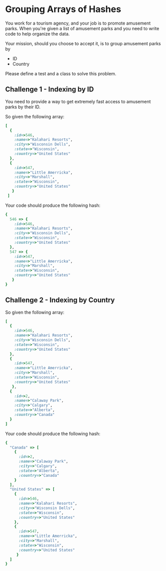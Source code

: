 # Grouping Arrays of Hashes

You work for a tourism agency, and your job is to promote amusement parks.  When you're given a list of amusement
parks and you need to write code to help organize the data.

Your mission, should you choose to accept it, is to group amusement parks by
* ID
* Country

Please define a test and a class to solve this problem.

## Challenge 1 - Indexing by ID

You need to provide a way to get extremely fast access to amusement parks by their ID.

So given the following array:

```ruby
[
  {
    :id=>546,
    :name=>"Kalahari Resorts",
    :city=>"Wisconsin Dells",
    :state=>"Wisconsin",
    :country=>"United States"
  },
  {
    :id=>547,
    :name=>"Little Amerricka",
    :city=>"Marshall",
    :state=>"Wisconsin",
    :country=>"United States"
   }
 ]
```

Your code should produce the following hash:

```ruby
{
  546 => {
    :id=>546,
    :name=>"Kalahari Resorts",
    :city=>"Wisconsin Dells",
    :state=>"Wisconsin",
    :country=>"United States"
  },
  547 => {
    :id=>547,
    :name=>"Little Amerricka",
    :city=>"Marshall",
    :state=>"Wisconsin",
    :country=>"United States"
   }
}
```
## Challenge 2 - Indexing by Country

So given the following array:

```ruby
[
  {
    :id=>546,
    :name=>"Kalahari Resorts",
    :city=>"Wisconsin Dells",
    :state=>"Wisconsin",
    :country=>"United States"
  },
  {
    :id=>547,
    :name=>"Little Amerricka",
    :city=>"Marshall",
    :state=>"Wisconsin",
    :country=>"United States"
   },
  {
    :id=>2,
    :name=>"Calaway Park",
    :city=>"Calgary",
    :state=>"Alberta",
    :country=>"Canada"
  }
]
```

Your code should produce the following hash:

```ruby
{
  "Canada" => [
    {
      :id=>2,
      :name=>"Calaway Park",
      :city=>"Calgary",
      :state=>"Alberta",
      :country=>"Canada"
    }
  ],
  "United States" => [
    {
      :id=>546,
      :name=>"Kalahari Resorts",
      :city=>"Wisconsin Dells",
      :state=>"Wisconsin",
      :country=>"United States"
    },
    {
      :id=>547,
      :name=>"Little Amerricka",
      :city=>"Marshall",
      :state=>"Wisconsin",
      :country=>"United States"
     }
  ]
}
```